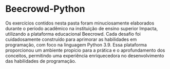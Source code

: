 # Beecrowd-Python

Os exercícios contidos nesta pasta foram minuciosamente elaborados durante o período acadêmico na instituição de ensino superior Impacta, utilizando a plataforma educacional Beecrowd. Cada desafio foi cuidadosamente construído para aprimorar as habilidades em programação, com foco na linguagem Python 3.9. Essa plataforma proporcionou um ambiente propício para a prática e o aprofundamento dos conceitos, permitindo uma experiência enriquecedora no desenvolvimento das habilidades de programação.
